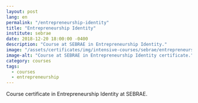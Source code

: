 ```yaml
---
layout: post
lang: en
permalink: "/entrepreneurship-identity"
title: "Entrepreneurship Identity"
institute: sebrae
date: 2018-12-20 18:00:00 -0400
description: "Course at SEBRAE in Entrepreneurship Identity."
image: "/assets/certificates/img/intensive-courses/sebrae/entrepreneurship-identity.jpg"
image-alt: "Course at SEBRAE in Entrepreneurship Identity certificate."
category: courses
tags:
  - courses
  - entrepreneurship
---
```


Course certificate in Entrepreneurship Identity at SEBRAE.

